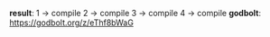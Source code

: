 **result**:
1 -> compile
2 -> compile
3 -> compile
4 -> compile
**godbolt**: https://godbolt.org/z/eThf8bWaG